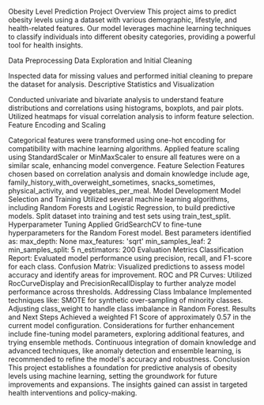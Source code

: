 Obesity Level Prediction Project
Overview
This project aims to predict obesity levels using a dataset with various demographic, lifestyle, and health-related features. Our model leverages machine learning techniques to classify individuals into different obesity categories, providing a powerful tool for health insights.

Data Preprocessing
Data Exploration and Initial Cleaning

Inspected data for missing values and performed initial cleaning to prepare the dataset for analysis.
Descriptive Statistics and Visualization

Conducted univariate and bivariate analysis to understand feature distributions and correlations using histograms, boxplots, and pair plots.
Utilized heatmaps for visual correlation analysis to inform feature selection.
Feature Encoding and Scaling

Categorical features were transformed using one-hot encoding for compatibility with machine learning algorithms.
Applied feature scaling using StandardScaler or MinMaxScaler to ensure all features were on a similar scale, enhancing model convergence.
Feature Selection
Features chosen based on correlation analysis and domain knowledge include age, family_history_with_overweight_sometimes, snacks_sometimes, physical_activity, and vegetables_per_meal.
Model Development
Model Selection and Training
Utilized several machine learning algorithms, including Random Forests and Logistic Regression, to build predictive models.
Split dataset into training and test sets using train_test_split.
Hyperparameter Tuning
Applied GridSearchCV to fine-tune hyperparameters for the Random Forest model. Best parameters identified as:
max_depth: None
max_features: 'sqrt'
min_samples_leaf: 2
min_samples_split: 5
n_estimators: 200
Evaluation Metrics
Classification Report: Evaluated model performance using precision, recall, and F1-score for each class.
Confusion Matrix: Visualized predictions to assess model accuracy and identify areas for improvement.
ROC and PR Curves: Utilized RocCurveDisplay and PrecisionRecallDisplay to further analyze model performance across thresholds.
Addressing Class Imbalance
Implemented techniques like:
SMOTE for synthetic over-sampling of minority classes.
Adjusting class_weight to handle class imbalance in Random Forest.
Results and Next Steps
Achieved a weighted F1 Score of approximately 0.57 in the current model configuration.
Considerations for further enhancement include fine-tuning model parameters, exploring additional features, and trying ensemble methods.
Continuous integration of domain knowledge and advanced techniques, like anomaly detection and ensemble learning, is recommended to refine the model's accuracy and robustness.
Conclusion
This project establishes a foundation for predictive analysis of obesity levels using machine learning, setting the groundwork for future improvements and expansions. The insights gained can assist in targeted health interventions and policy-making.
